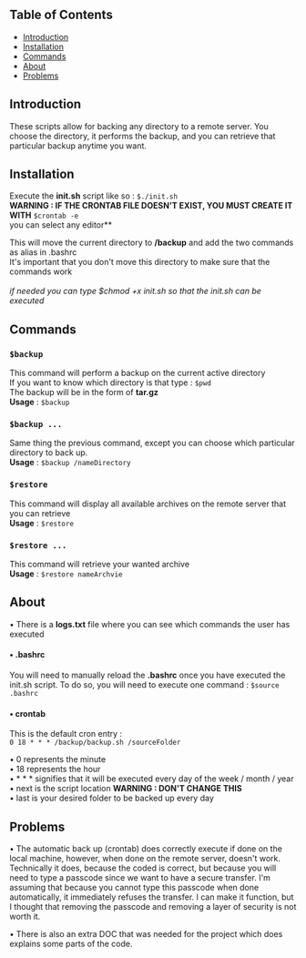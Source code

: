 ## Table of Contents

- [Introduction](#introduction)
- [Installation](#installation)
- [Commands](#commands)
- [About](#about)
- [Problems](#problems)

## Introduction

These scripts allow for backing any directory to a remote server. You choose the directory, it performs the backup, and you can retrieve that particular backup anytime you want.

## Installation

Execute the **init.sh** script like so : ```$./init.sh``` <br>
**WARNING : IF THE CRONTAB FILE DOESN'T EXIST, YOU MUST CREATE IT WITH** ```$crontab -e``` <br>
you can select any editor**<br>

This will move the current directory to **/backup** and add the two commands as alias in .bashrc <br>
It's important that you don't move this directory to make sure that the commands work <br> <br>
*if needed you can type $chmod +x init.sh so that the init.sh can be executed*

## Commands

### ```$backup``` 
This command will perform a backup on the current active directory <br>
If you want to know which directory is that type : ```$pwd``` <br>
The backup will be in the form of **tar.gz** <br>
**Usage** :  ```$backup```

### ```$backup ...``` 
Same thing the previous command, except you can choose which particular directory to back up. <br>
**Usage** :  ```$backup /nameDirectory```

### ```$restore``` 
This command will display all available archives on the remote server that you can retrieve <br>
**Usage** :  ```$restore```

### ```$restore ...``` 
This command will retrieve your wanted archive <br>
**Usage** :  ```$restore nameArchvie```

## About
• There is a **logs.txt** file where you can see which commands the user has executed 

#### • .bashrc
You will need to manually reload the **.bashrc** once you have executed the init.sh script.
To do so, you will need to execute one command : ```$source .bashrc```

#### • crontab
This is the default cron entry : <br>
```0 18 * * * /backup/backup.sh /sourceFolder```

• 0 represents the minute <br>
• 18 represents the hour <br>
• * * * signifies that it will be executed every day of the week / month / year <br>
• next is the script location **WARNING : DON'T CHANGE THIS** <br>
• last is your desired folder to be backed up every day

## Problems
• The automatic back up (crontab) does correctly execute if done on the local machine, however, when done on the remote server, doesn't work. Technically it does, because the coded is correct, but because you will need to type a passcode since we want to have a secure transfer. I'm assuming that because you cannot type this passcode when done automatically, it immediately refuses the transfer. I can make it function, but I thought that removing the passcode and removing a layer of security is not worth it.

• There is also an extra DOC that was needed for the project which does explains some parts of the code.
